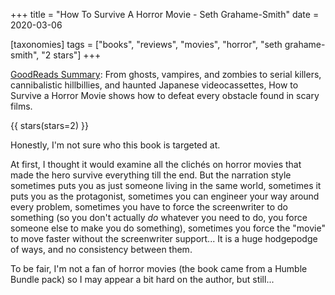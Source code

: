 +++
title = "How To Survive A Horror Movie - Seth Grahame-Smith"
date = 2020-03-06

[taxonomies]
tags = ["books", "reviews", "movies", "horror", "seth grahame-smith", 
"2 stars"]
+++

[GoodReads Summary](https://www.goodreads.com/book/show/293217.How_to_Survive_a_Horror_Movie):
From ghosts, vampires, and zombies to serial killers, cannibalistic
hillbillies, and haunted Japanese videocassettes, How to Survive a Horror
Movie shows how to defeat every obstacle found in scary films.

<!-- more -->

{{ stars(stars=2) }}

Honestly, I'm not sure who this book is targeted at.

At first, I thought it would examine all the clichés on horror movies that
made the hero survive everything till the end. But the narration style
sometimes puts you as just someone living in the same world, sometimes it puts
you as the protagonist, sometimes you can engineer your way around every
problem, sometimes you have to force the screenwriter to do something (so you
don't actually _do_ whatever you need to do, you force someone else to make
you do something), sometimes you force the "movie" to move faster without the
screenwriter support... It is a huge hodgepodge of ways, and no consistency
between them.

To be fair, I'm not a fan of horror movies (the book came from a Humble Bundle
pack) so I may appear a bit hard on the author, but still...

